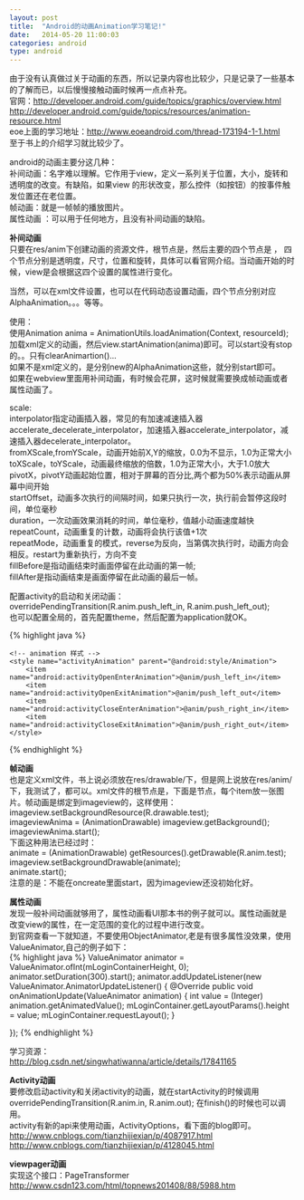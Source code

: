 ```yaml
---
layout: post
title:  "Android的动画Animation学习笔记!"
date:   2014-05-20 11:00:03
categories: android
type: android
---
```


由于没有认真做过关于动画的东西，所以记录内容也比较少，只是记录了一些基本的了解而已，以后慢慢接触动画时候再一点点补充。  
官网：http://developer.android.com/guide/topics/graphics/overview.html  
http://developer.android.com/guide/topics/resources/animation-resource.html  
eoe上面的学习地址：http://www.eoeandroid.com/thread-173194-1-1.html  
至于书上的介绍学习就比较少了。

android的动画主要分这几种：  
补间动画：名字难以理解。它作用于view，定义一系列关于位置，大小，旋转和透明度的改变。有缺陷，如果view
的形状改变，那么控件（如按钮）的按事件触发位置还在老位置。  
帧动画：就是一帧帧的播放图片。  
属性动画 ：可以用于任何地方，且没有补间动画的缺陷。

**补间动画**  
只要在res/anim下创建动画的资源文件，根节点是<set>，然后主要的四个节点是<alpha><scale> <translate> <rotate>，
四个节点分别是透明度，尺寸，位置和旋转，具体可以看官网介绍。当动画开始的时候，view是会根据这四个设置的属性进行变化。

当然，可以在xml文件设置，也可以在代码动态设置动画，四个节点分别对应AlphaAnimation。。。等等。  

使用：  
使用Animation anima = AnimationUtils.loadAnimation(Context, resourceId);加载xml定义的动画，然后view.startAnimation(anima)即可。可以start没有stop的。。只有clearAnimartion()...    
如果不是xml定义的，是分别new的AlphaAnimation这些，就分别start即可。  
如果在webview里面用补间动画，有时候会花屏，这时候就需要换成帧动画或者属性动画了。  

scale:    
interpolator指定动画插入器，常见的有加速减速插入器accelerate_decelerate_interpolator，加速插入器accelerate_interpolator，减速插入器decelerate_interpolator。  
fromXScale,fromYScale，动画开始前X,Y的缩放，0.0为不显示，1.0为正常大小  
toXScale，toYScale，动画最终缩放的倍数，1.0为正常大小，大于1.0放大  
pivotX，pivotY动画起始位置，相对于屏幕的百分比,两个都为50%表示动画从屏幕中间开始  
startOffset，动画多次执行的间隔时间，如果只执行一次，执行前会暂停这段时间，单位毫秒  
duration，一次动画效果消耗的时间，单位毫秒，值越小动画速度越快   
repeatCount，动画重复的计数，动画将会执行该值+1次  
repeatMode，动画重复的模式，reverse为反向，当第偶次执行时，动画方向会相反。restart为重新执行，方向不变  
fillBefore是指动画结束时画面停留在此动画的第一帧;  
fillAfter是指动画结束是画面停留在此动画的最后一帧。  

配置activity的启动和关闭动画：overridePendingTransition(R.anim.push_left_in, R.anim.push_left_out);  
也可以配置全局的，首先配置theme，然后配置为application就OK。

{% highlight java %}
	<style name="AppTheme" parent="@android:style/Theme.NoTitleBar">  
        <!-- 设置没有标题 -->  
        <item name="android:windowNoTitle">true</item>  
        <!-- 设置activity切换动画 -->  
        <item name="android:windowAnimationStyle">@style/activityAnimation</item>  
    </style>  
    
    <!-- animation 样式 -->  
    <style name="activityAnimation" parent="@android:style/Animation">  
        <item name="android:activityOpenEnterAnimation">@anim/push_left_in</item>  
        <item name="android:activityOpenExitAnimation">@anim/push_left_out</item>
        <item name="android:activityCloseEnterAnimation">@anim/push_right_in</item>
        <item name="android:activityCloseExitAnimation">@anim/push_right_out</item>  
    </style> 
{% endhighlight %}


**帧动画**  
也是定义xml文件，书上说必须放在res/drawable/下，但是网上说放在res/anim/下，我测试了，都可以。xml文件的根节点是<animation-list>，下面是<item>节点，每个item放一张图片。帧动画是绑定到imageview的，这样使用：  
imageview.setBackgroundResource(R.drawable.test);    
imageviewAnima = (AnimationDrawable) imageview.getBackground();    
imageviewAnima.start();     
下面这种用法已经过时：  
animate = (AnimationDrawable) getResources().getDrawable(R.anim.test);   
imageview.setBackgroundDrawable(animate);    
animate.start();    
注意的是：不能在oncreate里面start，因为imageview还没初始化好。  

**属性动画**  
发现一般补间动画就够用了，属性动画看UI那本书的例子就可以。属性动画就是改变view的属性，在一定范围的变化的过程中进行改变。    
到官网查看一下就知道，不要使用ObjectAnimator,老是有很多属性没效果，使用ValueAnimator,自己的例子如下：  
{% highlight java %}
ValueAnimator animator = ValueAnimator.ofInt(mLoginContainerHeight, 0);
animator.setDuration(300).start();
animator.addUpdateListener(new ValueAnimator.AnimatorUpdateListener() {
	@Override
	public void onAnimationUpdate(ValueAnimator animation) {
		int value = (Integer) animation.getAnimatedValue();
		mLoginContainer.getLayoutParams().height = value;
		mLoginContainer.requestLayout();
	}

});
{% endhighlight %}

学习资源：  
http://blog.csdn.net/singwhatiwanna/article/details/17841165


**Activity动画**  
要修改启动activity和关闭activity的动画，就在startActivity的时候调用overridePendingTransition(R.anim.in, R.anim.out); 在finish()的时候也可以调用。  
activity有新的api来使用动画，ActivityOptions，看下面的blog即可。  
http://www.cnblogs.com/tianzhijiexian/p/4087917.html  
http://www.cnblogs.com/tianzhijiexian/p/4128045.html


**viewpager动画**  
实现这个接口：PageTransformer  
http://www.csdn123.com/html/topnews201408/88/5988.htm
